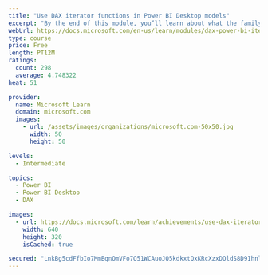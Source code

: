 ```yaml
---
title: "Use DAX iterator functions in Power BI Desktop models"
excerpt: "By the end of this module, you’ll learn about what the family of iterator functions can do and how to use them in your DAX calculations. Calculations will include custom summarizations, ranking, and concatenation."
webUrl: https://docs.microsoft.com/en-us/learn/modules/dax-power-bi-iterator-functions/
type: course
price: Free
length: PT12M
ratings:
  count: 298
  average: 4.748322
heat: 51

provider:
  name: Microsoft Learn
  domain: microsoft.com
  images:
    - url: /assets/images/organizations/microsoft.com-50x50.jpg
      width: 50
      height: 50

levels:
  - Intermediate

topics:
  - Power BI
  - Power BI Desktop
  - DAX

images:
  - url: https://docs.microsoft.com/learn/achievements/use-dax-iterator-functions-power-bi-desktop-social.png
    width: 640
    height: 320
    isCached: true

secured: "LnkBg5cdFfbIo7MmBqnOmVFo7O51WCAuoJQ5kdkxtQxKRcXzxDOldS8D9IhnlghmcBehYnWVX6/7rnsicjSNh+xcelkmXsOTCjv6XAx/eferVb/9VvtfuqpJFOevhrEMGV9faD6zGWvcZEGe4TiU2KoeMSOOvzK8vxIe32/FlkvNeaRu5HckheumKfp3j8xmPY0ZOVAXgRa9ehinSKk5pbQ9M6htNkE6vDQTmOsn1ZXYjmEdWDSLvWRKl94cxtyV8+plumF3c5boUBOsECV/J4t3+HodAFvL+pABMNO09Wh0PF7Kx05l/M51wjgL/lRa+pgP3c276WsojwPzwLiOnRuxOWQnYXJcwjjl28ve0ks3IexL2TCgGH4HidmQY1Xko7GWjUkgT8lXsmzIuU1uri0kCHcZ687h1iy4p4XlShk=;2heDv28JlvEQ41UkC4ZgYA=="
---
```


